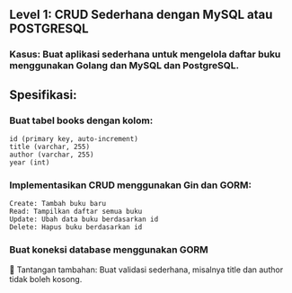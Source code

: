 ## Level 1: CRUD Sederhana dengan MySQL atau POSTGRESQL

### Kasus: Buat aplikasi sederhana untuk mengelola daftar buku menggunakan Golang dan MySQL dan PostgreSQL.

## Spesifikasi:

### Buat tabel books dengan kolom:

```
id (primary key, auto-increment)
title (varchar, 255)
author (varchar, 255)
year (int)
```

### Implementasikan CRUD menggunakan Gin dan GORM:

```
Create: Tambah buku baru
Read: Tampilkan daftar semua buku
Update: Ubah data buku berdasarkan id
Delete: Hapus buku berdasarkan id
```

### Buat koneksi database menggunakan GORM

📌 Tantangan tambahan: Buat validasi sederhana, misalnya title dan author tidak boleh kosong.

